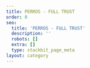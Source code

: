 ```yaml
---
title: PERROS - FULL TRUST
order: 0
seo:
  title: 'PERROS - FULL TRUST'
  description: ''
  robots: []
  extra: []
  type: stackbit_page_meta
layout: category
---
```

